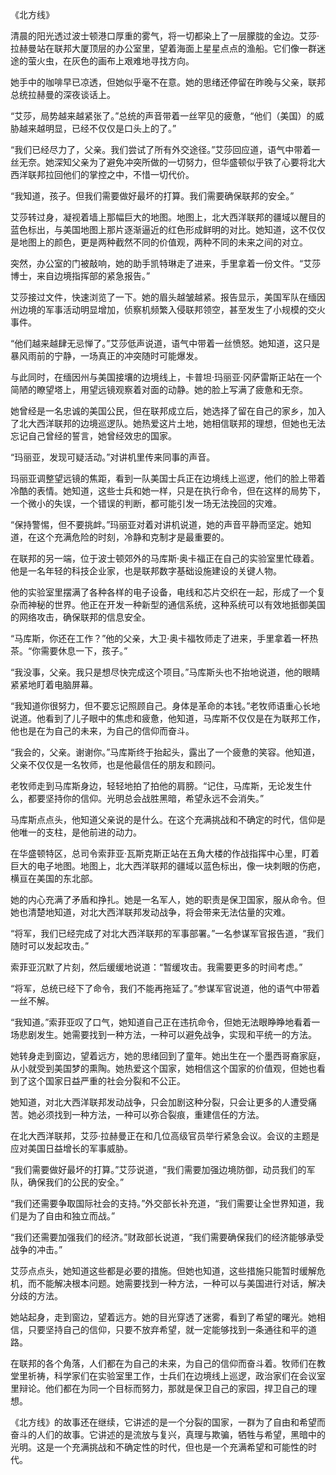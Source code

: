 《北方线》

清晨的阳光透过波士顿港口厚重的雾气，将一切都染上了一层朦胧的金边。艾莎·拉赫曼站在联邦大厦顶层的办公室里，望着海面上星星点点的渔船。它们像一群迷途的萤火虫，在灰色的画布上艰难地寻找方向。

她手中的咖啡早已凉透，但她似乎毫不在意。她的思绪还停留在昨晚与父亲，联邦总统拉赫曼的深夜谈话上。

“艾莎，局势越来越紧张了。”总统的声音带着一丝罕见的疲惫，“他们（美国）的威胁越来越明显，已经不仅仅是口头上的了。”

“我们已经尽力了，父亲。我们尝试了所有外交途径。”艾莎回应道，语气中带着一丝无奈。她深知父亲为了避免冲突所做的一切努力，但华盛顿似乎铁了心要将北大西洋联邦拉回他们的掌控之中，不惜一切代价。

“我知道，孩子。但我们需要做好最坏的打算。我们需要确保联邦的安全。”

艾莎转过身，凝视着墙上那幅巨大的地图。地图上，北大西洋联邦的疆域以醒目的蓝色标出，与美国地图上那片逐渐逼近的红色形成鲜明的对比。她知道，这不仅仅是地图上的颜色，更是两种截然不同的价值观，两种不同的未来之间的对立。

突然，办公室的门被敲响，她的助手凯特琳走了进来，手里拿着一份文件。“艾莎博士，来自边境指挥部的紧急报告。”

艾莎接过文件，快速浏览了一下。她的眉头越皱越紧。报告显示，美国军队在缅因州边境的军事活动明显增加，侦察机频繁入侵联邦领空，甚至发生了小规模的交火事件。

“他们越来越肆无忌惮了。”艾莎低声说道，语气中带着一丝愤怒。她知道，这只是暴风雨前的宁静，一场真正的冲突随时可能爆发。

与此同时，在缅因州与美国接壤的边境线上，卡普坦·玛丽亚·冈萨雷斯正站在一个简陋的瞭望塔上，用望远镜观察着对面的动静。她的脸上写满了疲惫和无奈。

她曾经是一名忠诚的美国公民，但在联邦成立后，她选择了留在自己的家乡，加入了北大西洋联邦的边境巡逻队。她热爱这片土地，她相信联邦的理想，但她也无法忘记自己曾经的誓言，她曾经效忠的国家。

“玛丽亚，发现可疑活动。”对讲机里传来同事的声音。

玛丽亚调整望远镜的焦距，看到一队美国士兵正在边境线上巡逻，他们的脸上带着冷酷的表情。她知道，这些士兵和她一样，只是在执行命令，但在这样的局势下，一个微小的失误，一个错误的判断，都可能引发一场无法挽回的灾难。

“保持警惕，但不要挑衅。”玛丽亚对着对讲机说道，她的声音平静而坚定。她知道，在这个充满危险的时刻，冷静和克制才是最重要的。

在联邦的另一端，位于波士顿郊外的马库斯·奥卡福正在自己的实验室里忙碌着。他是一名年轻的科技企业家，也是联邦数字基础设施建设的关键人物。

他的实验室里摆满了各种各样的电子设备，电线和芯片交织在一起，形成了一个复杂而神秘的世界。他正在开发一种新型的通信系统，这种系统可以有效地抵御美国的网络攻击，确保联邦的信息安全。

“马库斯，你还在工作？”他的父亲，大卫·奥卡福牧师走了进来，手里拿着一杯热茶。“你需要休息一下，孩子。”

“我没事，父亲。我只是想尽快完成这个项目。”马库斯头也不抬地说道，他的眼睛紧紧地盯着电脑屏幕。

“我知道你很努力，但不要忘记照顾自己。身体是革命的本钱。”老牧师语重心长地说道。他看到了儿子眼中的焦虑和疲惫，他知道，马库斯不仅仅是在为联邦工作，他也是在为自己的未来，为自己的信仰而奋斗。

“我会的，父亲。谢谢你。”马库斯终于抬起头，露出了一个疲惫的笑容。他知道，父亲不仅仅是一名牧师，也是他最信任的朋友和顾问。

老牧师走到马库斯身边，轻轻地拍了拍他的肩膀。“记住，马库斯，无论发生什么，都要坚持你的信仰。光明总会战胜黑暗，希望永远不会消失。”

马库斯点点头，他知道父亲说的是什么。在这个充满挑战和不确定的时代，信仰是他唯一的支柱，是他前进的动力。

在华盛顿特区，总司令索菲亚·瓦斯克斯正站在五角大楼的作战指挥中心里，盯着巨大的电子地图。地图上，北大西洋联邦的疆域以蓝色标出，像一块刺眼的伤疤，横亘在美国的东北部。

她的内心充满了矛盾和挣扎。她是一名军人，她的职责是保卫国家，服从命令。但她也清楚地知道，对北大西洋联邦发动战争，将会带来无法估量的灾难。

“将军，我们已经完成了对北大西洋联邦的军事部署。”一名参谋军官报告道，“我们随时可以发起攻击。”

索菲亚沉默了片刻，然后缓缓地说道：“暂缓攻击。我需要更多的时间考虑。”

“将军，总统已经下了命令，我们不能再拖延了。”参谋军官说道，他的语气中带着一丝不解。

“我知道。”索菲亚叹了口气，她知道自己正在违抗命令，但她无法眼睁睁地看着一场悲剧发生。她需要找到一种方法，一种可以避免战争，实现和平统一的方法。

她转身走到窗边，望着远方，她的思绪回到了童年。她出生在一个墨西哥裔家庭，从小就受到美国梦的熏陶。她热爱这个国家，她相信这个国家的价值观，但她也看到了这个国家日益严重的社会分裂和不公正。

她知道，对北大西洋联邦发动战争，只会加剧这种分裂，只会让更多的人遭受痛苦。她必须找到一种方法，一种可以弥合裂痕，重建信任的方法。

在北大西洋联邦，艾莎·拉赫曼正在和几位高级官员举行紧急会议。会议的主题是应对美国日益增长的军事威胁。

“我们需要做好最坏的打算。”艾莎说道，“我们需要加强边境防御，动员我们的军队，确保我们的公民的安全。”

“我们还需要争取国际社会的支持。”外交部长补充道，“我们需要让全世界知道，我们是为了自由和独立而战。”

“我们还需要加强我们的经济。”财政部长说道，“我们需要确保我们的经济能够承受战争的冲击。”

艾莎点点头，她知道这些都是必要的措施。但她也知道，这些措施只能暂时缓解危机，而不能解决根本问题。她需要找到一种方法，一种可以与美国进行对话，解决分歧的方法。

她站起身，走到窗边，望着远方。她的目光穿透了迷雾，看到了希望的曙光。她相信，只要坚持自己的信仰，只要不放弃希望，就一定能够找到一条通往和平的道路。

在联邦的各个角落，人们都在为自己的未来，为自己的信仰而奋斗着。牧师们在教堂里祈祷，科学家们在实验室里工作，士兵们在边境线上巡逻，政治家们在会议室里辩论。他们都在为同一个目标而努力，那就是保卫自己的家园，捍卫自己的理想。

《北方线》的故事还在继续，它讲述的是一个分裂的国家，一群为了自由和希望而奋斗的人们的故事。它讲述的是流放与复兴，真理与欺骗，牺牲与希望，黑暗中的光明。这是一个充满挑战和不确定性的时代，但也是一个充满希望和可能性的时代。